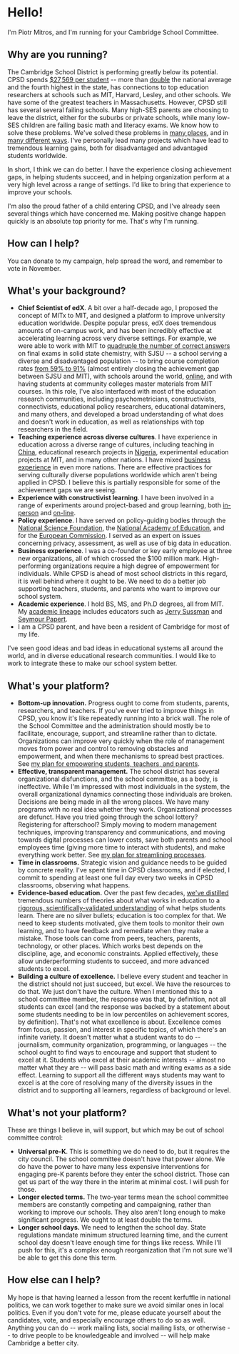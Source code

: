 Hello!
======

I'm Piotr Mitros, and I'm running for your Cambridge School Committee.

Why are you running?
--------------------

The Cambridge School District is performing greatly below its
potential. CPSD spends [$27,569 per
student](http://profiles.doe.mass.edu/state_report/ppx.aspx) -- more
than [double](https://nces.ed.gov/fastfacts/display.asp?id=66) the
national average and the fourth highest in the state, has connections
to top education researchers at schools such as MIT, Harvard, Lesley,
and other schools. We have some of the greatest teachers in
Massachusetts. However, CPSD still has several several failing
schools. Many high-SES parents are choosing to leave the district,
either for the suburbs or private schools, while many low-SES children
are failing basic math and literacy exams. We know how to solve these
problems. We've solved these problems in [many
places](https://khanacademy.zendesk.com/hc/en-us/articles/202260264-Is-Khan-Academy-effective-How-is-it-different-than-other-resources-available-),
and in [many different
ways](https://www.nytimes.com/2016/11/06/opinion/sunday/schools-that-work.html). I've
personally lead many projects which have lead to tremendous learning
gains, both for disadvantaged and advantaged students worldwide.

In short, I think we can do better. I have the experience closing
achievement gaps, in helping students succeed, and in helping
organization perform at a very high level across a range of
settings. I'd like to bring that experience to improve your schools.

I'm also the proud father of a child entering CPSD, and I've already
seen several things which have concerned me. Making positive change
happen quickly is an absolute top priority for me. That's why I'm
running.

How can I help?
---------------

You can donate to my campaign, help spread the word, and remember to
vote in November.

What's your background?
-----------------------

* **Chief Scientist of edX**. A bit over a half-decade ago, I proposed
    the concept of MITx to MIT, and designed a platform to improve
    university education worldwide. Despite popular press, edX does
    tremendous amounts of on-campus work, and has been incredibly
    effective at accelerating learning across very diverse
    settings. For example, we were able to work with MIT to [quadruple
    the number of correct
    answers](http://web.mit.edu/3.091x/www/3091r%20Final%20report.pdf)
    on final exams in solid state chemistry, with SJSU -- a school
    serving a diverse and disadvantaged population -- to bring course completion
    rates [from 59% to
    91%](https://www.edx.org/sites/default/files/upload/ed-tech-paper.pdf)
    (almost entirely closing the achievement gap between SJSU and
    MIT), with schools around the world,
    [online](https://science.mit.edu/news/study-online-classes-really-do-work),
    and with having students at community colleges master materials
    from MIT courses. In this role, I've also interfaced with most of
    the education research communities, including psychometricians,
    constructivists, connectivists, educational policy researchers,
    educational dataminers, and many others, and developed a broad
    understanding of what does and doesn't work in education, as well
    as relationships with top researchers in the field.
* **Teaching experience across diverse cultures**. I have experience
    in education across a diverse range of cultures, including
    teaching in
    [China](http://web.mit.edu/mit-ceti/www/reports/past.htm),
    educational research projects in
    [Nigeria](http://mitros.org/p/carnegie_reporter.pdf), experimental
    education projects at MIT, and in many other nations. I have mixed
    [business experience](http://mitros.org/p/#cultures) in even more
    nations. There are effective practices for serving culturally
    diverse populations worldwide which aren't being applied in
    CPSD. I believe this is partially responsible for some of the
    achievement gaps we are seeing.
* **Experience with constructivist learning**. I have been involved in
    a range of experiments around project-based and group learning,
    both
    [in-person](http://tll.mit.edu/sites/default/files/library/files/EvalRept6002ex-Spring03.pdf)
    and
    [on-line](http://davecormier.com/edblog/2014/02/17/building-an-introductory-physics-course-cmooc-meets-xmooc/).
* **Policy experience**. I have served on policy-guiding bodies
    through the [National Science
    Foundation](http://cra.org/wp-content/uploads/2015/10/CRAEducationReport2015.pdf),
    the [National Academy of
    Education](https://naeducation.org/workshop-on-big-data-in-education-balancing-research-needs-and-student-privacy/),
    and for the [European
    Commission](https://publications.europa.eu/en/publication-detail/-/publication/94cb5fc8-473e-11e7-aea8-01aa75ed71a1/language-en/format-PDF/source-31396079). I
    served as an expert on issues concerning privacy, assessment, as
    well as use of big data in education.
* **Business experience**. I was a co-founder or key early employee at
    three new organizations, all of which crossed the $100 million
    mark. High-performing organizations require a high degree of
    empowerment for individuals. While CPSD is ahead of most school
    districts in this regard, it is well behind where it ought to
    be. We need to do a better job supporting teachers, students, and
    parents who want to improve our school system.
* **Academic experience**. I hold BS, MS, and Ph.D degrees, all from
    MIT. My [academic lineage](http://mitros.org/p/#geneaology)
    includes educators such as [Jerry
    Sussman](https://en.wikipedia.org/wiki/Gerald_Jay_Sussman) and
    [Seymour Papert](https://en.wikipedia.org/wiki/Seymour_Papert).
* I am a CPSD parent, and have been a resident of Cambridge for most
    of my life.

I've seen good ideas and bad ideas in educational systems all around
the world, and in diverse educational research communities. I would
like to work to integrate these to make our school system better.

What's your platform?
-----------------

* **Bottom-up innovation.** Progress ought to come from students,
    parents, researchers, and teachers. If you've ever tried to
    improve things in CPSD, you know it's like repeatedly running into
    a brick wall. The role of the School Committee and the
    administration should mostly be to facilitate, encourage, support,
    and streamline rather than to dictate. Organizations can improve
    very quickly when the role of management moves from power and
    control to removing obstacles and empowerment, and when there
    mechanisms to spread best practices. See [my plan for empowering
    students, teachers, and parents](empowerment.md).
* **Effective, transparent management.** The school district has
    several organizational disfunctions, and the school committee, as
    a body, is ineffective. While I'm impressed with most individuals
    in the system, the overall organizational dynamics connecting
    those individuals are broken. Decisions are being made in all the
    wrong places. We have many programs with no real idea whether they
    work. Organizational processes are defunct. Have you tried going
    through the school lottery?  Registering for afterschool? Simply
    moving to modern management techniques, improving transparency and
    communications, and moving towards digital processes can lower
    costs, save both parents and school employees time (giving more
    time to interact with students), and make everything work
    better. See [my plan for streamlining processes](streamline.md).
* **Time in classrooms.** Strategic vision and guidance needs to be
    guided by concrete reality. I've spent time in CPSD classrooms,
    and if elected, I commit to spending at least one full day every
    two weeks in CPSD classrooms, observing what happens.    
* **Evidence-based education.** Over the past few decades, [we've
    distilled](https://www.nap.edu/catalog/9853/how-people-learn-brain-mind-experience-and-school-expanded-edition) tremendous numbers of theories about what works in
    education to a [rigorous, scientifically-validated understanding](https://visible-learning.org/2016/04/hattie-ranking-backup-of-138-effects/) of
    what helps students learn. There are no silver bullets; education
    is too complex for that. We need to keep students motivated, give
    them tools to monitor their own learning, and to have feedback and
    remediate when they make a mistake. Those tools can come from
    peers, teachers, parents, technology, or other places. Which works
    best depends on the discipline, age, and economic
    constraints. Applied effectively, these allow underperforming
    students to succeed, and more advanced students to excel.
* **Building a culture of excellence.** I believe every student and
    teacher in the district should not just succeed, but excel. We
    have the resources to do that. We just don't have the
    culture. When I mentioned this to a school committee member, the
    response was that, by definition, not all students can excel (and
    the response was backed by a statement about some students needing
    to be in low percentiles on achievement scores, by definition). That's not what excellence is about. Excellence comes from
    focus, passion, and interest in specific topics, of which there's
    an infinite variety. It doesn't matter what a student wants to do
    -- journalism, community organization, programming, or languages
    -- the school ought to find ways to encourage and support that
    student to excel at it. Students who excel at their academic
    interests -- almost no matter what they are -- will pass basic
    math and writing exams as a side effect. Learning to support all
    the different ways students may want to excel is at the core of
    resolving many of the diversity issues in the district and to
    supporting all learners, regardless of background or level.

What's not your platform?
-----------------

These are things I believe in, will support, but which may be out of
school committee control:

* **Universal pre-K**. This is something we do need to do, but it
    requires the city council. The school committee doesn't have that
    power alone. We do have the power to have many less expensive
    interventions for engaging pre-K parents before they enter the
    school district. Those can get us part of the way there in the
    interim at minimal cost. I will push for those.
* **Longer elected terms.** The two-year terms mean the school
    committee members are constantly competing and campaigning, rather
    than working to improve our schools. They also aren't long enough
    to make significant progress. We ought to at least double the
    terms.
* **Longer school days.** We need to lengthen the school day. State
    regulations mandate minimum structured learning time, and the
    current school day doesn't leave enough time for things like
    recess. While I'll push for this, it's a complex enough
    reorganization that I'm not sure we'll be able to get this done
    this term.

How else can I help?
-----------------

My hope is that having learned a lesson from the recent kerfuffle in
national politics, we can work together to make sure we avoid similar
ones in local politics. Even if you don't vote for me, please educate
yourself about the candidates, vote, and especially encourage others
to do so as well. Anything you can do -- work mailing lists, social
mailing lists, or otherwise -- to drive people to be knowledgeable and
involved -- will help make Cambridge a better city. 